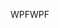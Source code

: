 <span data-ttu-id="b9fe3-101">WPF</span><span class="sxs-lookup"><span data-stu-id="b9fe3-101">WPF</span></span>